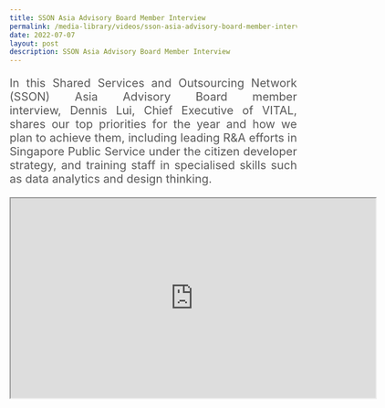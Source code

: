 ```yaml
---
title: SSON Asia Advisory Board Member Interview
permalink: /media-library/videos/sson-asia-advisory-board-member-interview/
date: 2022-07-07
layout: post
description: SSON Asia Advisory Board Member Interview
---
```

<p style="font-size: 20px;color:#585858;text-align:justify;">
	In this Shared Services and Outsourcing Network (SSON) Asia Advisory Board member interview, Dennis Lui, Chief Executive of VITAL, shares our top priorities for the year and how we plan to achieve them, including leading R&A efforts in Singapore Public Service under the citizen developer strategy, and training staff in specialised skills such as data analytics and design thinking.
</p>
<p class="home-video"><iframe allowfullscreen="" allow="encrypted-media" src="https://www.youtube.com/embed/HVYmDXPlfd4?rel=0&amp;showinfo=0" height="350" width="640" title="SSON Asia Advisory Board Member Interview Video" id="video_player"></iframe></p>